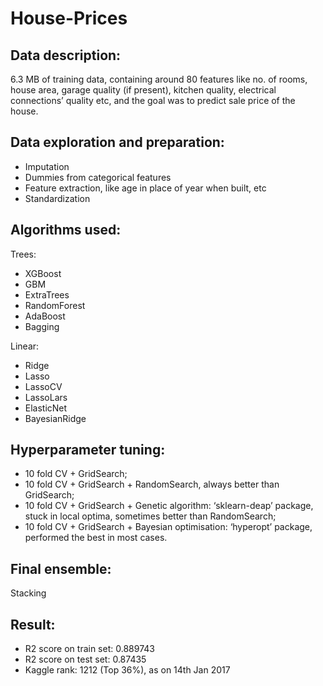 # House-Prices

## Data description: 
6.3 MB of training data, containing around 80 features like no. of rooms, house area, garage quality (if present), kitchen quality, electrical connections’ quality etc, and the goal was to predict sale price of the house.


## Data exploration and preparation: 
- Imputation
- Dummies from categorical features
- Feature extraction, like age in place of year when built, etc
- Standardization


## Algorithms used:
Trees:	
- XGBoost
- GBM
- ExtraTrees
- RandomForest
- AdaBoost
- Bagging

Linear:	
- Ridge
- Lasso
- LassoCV
- LassoLars
- ElasticNet
- BayesianRidge
		

## Hyperparameter tuning:
- 10 fold CV + GridSearch;
- 10 fold CV + GridSearch + RandomSearch, always better than GridSearch;
- 10 fold CV + GridSearch + Genetic algorithm: ‘sklearn-deap’ package,
                  stuck in local optima, sometimes better than RandomSearch;                       
- 10 fold CV + GridSearch + Bayesian optimisation: ‘hyperopt’ package,
                  performed the best in most cases.


## Final ensemble:
Stacking


## Result:
- R2 score on train set: 0.889743
- R2 score on test set: 0.87435
- Kaggle rank: 1212 (Top 36%), as on 14th Jan 2017
